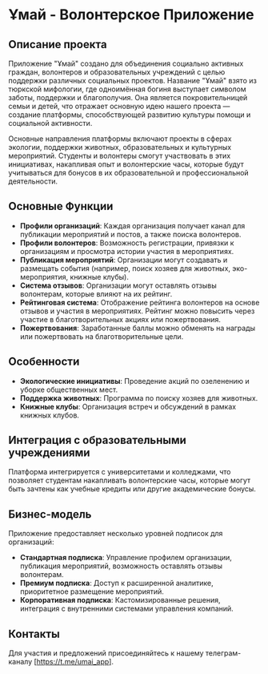 # Ұмай - Волонтерское Приложение

## Описание проекта

Приложение "Ұмай" создано для объединения социально активных граждан, волонтеров и образовательных учреждений с целью поддержки различных социальных проектов. Название "Ұмай" взято из тюркской мифологии, где одноимённая богиня выступает символом заботы, поддержки и благополучия. Она является покровительницей семьи и детей, что отражает основную идею нашего проекта — создание платформы, способствующей развитию культуры помощи и социальной активности.

Основные направления платформы включают проекты в сферах экологии, поддержки животных, образовательных и культурных мероприятий. Студенты и волонтеры смогут участвовать в этих инициативах, накапливая опыт и волонтерские часы, которые будут учитываться для бонусов в их образовательной и профессиональной деятельности.

## Основные Функции
- **Профили организаций**: Каждая организация получает канал для публикации мероприятий и постов, а также поиска волонтеров.
- **Профили волонтеров**: Возможность регистрации, привязки к организациям и просмотра истории участия в мероприятиях.
- **Публикация мероприятий**: Организации могут создавать и размещать события (например, поиск хозяев для животных, эко-мероприятия, книжные клубы).
- **Система отзывов**: Организации могут оставлять отзывы волонтерам, которые влияют на их рейтинг.
- **Рейтинговая система**: Отображение рейтинга волонтеров на основе отзывов и участия в мероприятиях. Рейтинг можно повысить через участие в благотворительных акциях или пожертвования.
- **Пожертвования**: Заработанные баллы можно обменять на награды или пожертвовать на благотворительные цели.

## Особенности
- **Экологические инициативы**: Проведение акций по озеленению и уборке общественных мест.
- **Поддержка животных**: Программа по поиску хозяев для животных.
- **Книжные клубы**: Организация встреч и обсуждений в рамках книжных клубов.

## Интеграция с образовательными учреждениями
Платформа интегрируется с университетами и колледжами, что позволяет студентам накапливать волонтерские часы, которые могут быть зачтены как учебные кредиты или другие академические бонусы.

## Бизнес-модель
Приложение предоставляет несколько уровней подписок для организаций:
- **Стандартная подписка**: Управление профилем организации, публикация мероприятий, возможность оставлять отзывы волонтерам.
- **Премиум подписка**: Доступ к расширенной аналитике, приоритетное размещение мероприятий.
- **Корпоративная подписка**: Кастомизированные решения, интеграция с внутренними системами управления компаний.

## Контакты
Для участия и предложений присоединяйтесь к нашему телеграм-каналу [https://t.me/umai_app].
